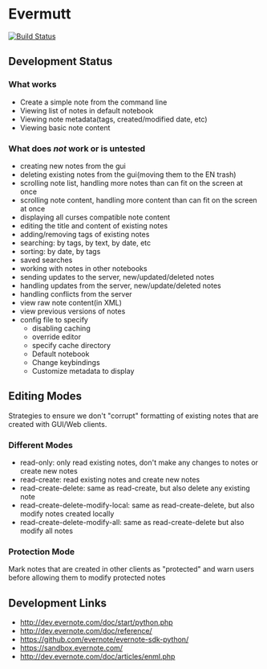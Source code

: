 # Evermutt

[![Build Status](https://travis-ci.org/scootersmk/evermutt.svg?branch=master)](https://travis-ci.org/scootersmk/evermutt)

## Development Status
### What works
- Create a simple note from the command line
- Viewing list of notes in default notebook
- Viewing note metadata(tags, created/modified date, etc)
- Viewing basic note content

### What does *not* work or is untested
- creating new notes from the gui
- deleting existing notes from the gui(moving them to the EN trash)
- scrolling note list, handling more notes than can fit on the screen at once
- scrolling note content, handling more content than can fit on the screen at once
- displaying all curses compatible note content
- editing the title and content of existing notes
- adding/removing tags of existing notes
- searching: by tags, by text, by date, etc
- sorting: by date, by tags
- saved searches
- working with notes in other notebooks
- sending updates to the server, new/updated/deleted notes
- handling updates from the server, new/update/deleted notes
- handling conflicts from the server
- view raw note content(in XML)
- view previous versions of notes
- config file to specify
  - disabling caching
  - override editor
  - specify cache directory
  - Default notebook
  - Change keybindings
  - Customize metadata to display

## Editing Modes

Strategies to ensure we don't "corrupt" formatting of existing notes that are created with GUI/Web clients.

### Different Modes
- read-only: only read existing notes, don't make any changes to notes or create new notes
- read-create: read existing notes and create new notes
- read-create-delete: same as read-create, but also delete any existing note
- read-create-delete-modify-local: same as read-create-delete, but also modify notes created locally
- read-create-delete-modify-all: same as read-create-delete but also modify all notes

### Protection Mode
Mark notes that are created in other clients as "protected" and warn users before allowing them to modify protected notes

## Development Links
- http://dev.evernote.com/doc/start/python.php
- http://dev.evernote.com/doc/reference/
- https://github.com/evernote/evernote-sdk-python/
- https://sandbox.evernote.com/
- http://dev.evernote.com/doc/articles/enml.php

